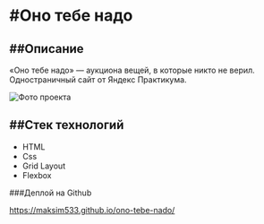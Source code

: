 #Оно тебе надо
==============

##Описание 
----------

«Оно тебе надо» — аукциона вещей, в которые никто не верил. Одностраничный сайт от Яндекс Практикума.

![Фото проекта](./images/image-project.png.png)

##Стек технологий
-----------------

* HTML
* Css
* Grid Layout
* Flexbox

###Деплой на Github 

https://maksim533.github.io/ono-tebe-nado/